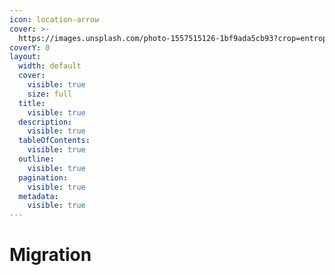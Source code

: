 ```yaml
---
icon: location-arrow
cover: >-
  https://images.unsplash.com/photo-1557515126-1bf9ada5cb93?crop=entropy&cs=srgb&fm=jpg&ixid=M3wxOTcwMjR8MHwxfHNlYXJjaHw2fHxjeWJlcnB1bmt8ZW58MHx8fHwxNzU4NTY2MjUxfDA&ixlib=rb-4.1.0&q=85
coverY: 0
layout:
  width: default
  cover:
    visible: true
    size: full
  title:
    visible: true
  description:
    visible: true
  tableOfContents:
    visible: true
  outline:
    visible: true
  pagination:
    visible: true
  metadata:
    visible: true
---
```


# Migration

